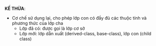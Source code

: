 **KẾ THỪA**:
- Cơ chế sử dụng lại, cho phép lớp con có đầy đủ các thuộc tính và phương thức của lớp cha
  - Lớp đã có: được gọi là lớp cơ sở
  - Lớp mới: lớp dẫn xuất (derived-class, base-class), lớp con (child class)


